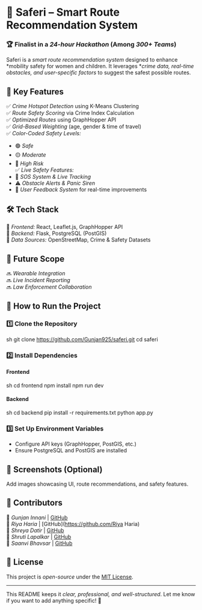 # 🚀 Saferi – Smart Route Recommendation System  

### 🏆 Finalist in a *24-hour Hackathon* (Among *300+ Teams*)  

Saferi is a *smart route recommendation system* designed to enhance *mobility safety for women and children. It leverages **crime data, real-time obstacles, and user-specific factors* to suggest the safest possible routes.  

## 🌟 Key Features  

✅ *Crime Hotspot Detection* using K-Means Clustering  
✅ *Route Safety Scoring* via Crime Index Calculation  
✅ *Optimized Routes* using GraphHopper API  
✅ *Grid-Based Weighting* (age, gender & time of travel)  
✅ *Color-Coded Safety Levels:*  
   - 🟢 *Safe*  
   - 🟡 *Moderate*  
   - 🔴 *High Risk*  
✅ *Live Safety Features:*  
   - 🚨 *SOS System & Live Tracking*  
   - ⚠ *Obstacle Alerts & Panic Siren*  
   - 📍 *User Feedback System* for real-time improvements  

## 🛠 Tech Stack  

🔹 *Frontend:* React, Leaflet.js, GraphHopper API  
🔹 *Backend:* Flask, PostgreSQL (PostGIS)  
🔹 *Data Sources:* OpenStreetMap, Crime & Safety Datasets  

## 🚀 Future Scope  

🔜 *Wearable Integration*  
🔜 *Live Incident Reporting*  
🔜 *Law Enforcement Collaboration*  

## 🎯 How to Run the Project  

### 1️⃣ Clone the Repository  
sh
git clone https://github.com/Gunjan925/saferi.git
cd saferi


### 2️⃣ Install Dependencies  

#### Frontend  
sh
cd frontend
npm install
npm run dev


#### Backend  
sh
cd backend
pip install -r requirements.txt
python app.py


### 3️⃣ Set Up Environment Variables  
- Configure API keys (GraphHopper, PostGIS, etc.)  
- Ensure PostgreSQL and PostGIS are installed  

## 📸 Screenshots (Optional)  
Add images showcasing UI, route recommendations, and safety features.  

## 📌 Contributors  
👤 *Gunjan Innani* | [GitHub](https://github.com/Gunjan925)  
👤 *Riya Haria* | [GitHub](https://github.com/Riya Haria)  
👤 *Shreya Datir* | [GitHub](https://github.com/shreya-rgb)  
👤 *Shruti Lapalkar* | [GitHub](https://github.com/Shrutilap)  
👤 *Saanvi Bhavsar* | [GitHub](https://github.com/Saanvi-B-star)  

## 📜 License  
This project is *open-source* under the [MIT License](LICENSE).  

---  

This README keeps it *clear, professional, and well-structured*. Let me know if you want to add anything specific! 🚀
